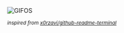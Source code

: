 <div align="justify">
<picture>
    <source media="(prefers-color-scheme: dark)" srcset="https://i.ibb.co/YhB6Xj6/output-gif.gif">
    <source media="(prefers-color-scheme: light)" srcset="https://i.ibb.co/YhB6Xj6/output-gif.gif">
    <img alt="GIFOS" src="https://i.ibb.co/YhB6Xj6/output-gif.gif">
</picture>

<sub><i>inspired from [x0rzavi/github-readme-terminal](https://github.com/x0rzavi/github-readme-terminal)</i></sub>

</div>

<!-- Image deletion URL: https://ibb.co/njMTBkT/976ba20b23b61c103d1df4030089bdf6 -->